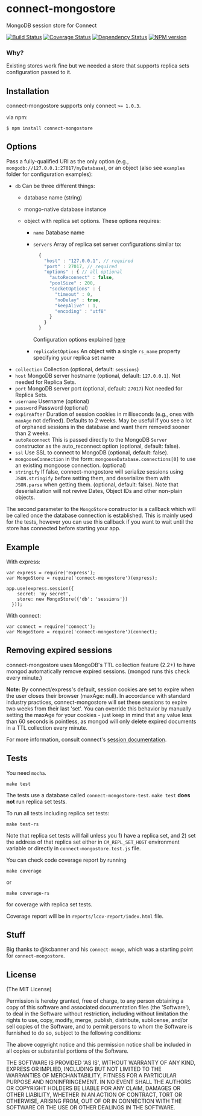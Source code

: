 # connect-mongostore

  MongoDB session store for Connect

  [![Build Status](https://secure.travis-ci.org/diversario/connect-mongostore.png?branch=master)](http://travis-ci.org/diversario/connect-mongostore)
  [![Coverage Status](https://coveralls.io/repos/diversario/connect-mongostore/badge.png?branch=master)](https://coveralls.io/r/diversario/connect-mongostore?branch=master)
  [![Dependency Status](https://gemnasium.com/diversario/connect-mongostore.png)](https://gemnasium.com/diversario/connect-mongostore)
  [![NPM version](https://badge.fury.io/js/connect-mongostore.png)](http://badge.fury.io/js/connect-mongostore)
  
### Why?
  
  Existing stores work fine but we needed a store that supports replica sets configuration passed to it.

## Installation

connect-mongostore supports only connect `>= 1.0.3`.

via npm:

    $ npm install connect-mongostore

## Options

  Pass a fully-qualified URI as the only option (e.g., `mongodb://127.0.0.1:27017/myDatabase`), or an object (also see `examples` folder for configuration examples):

  - `db` Can be three different things:
    - database name (string)
    - mongo-native database instance
    - object with replica set options. These options requires:
    
      + `name` Database name
      + `servers` Array of replica set server configurations similar to:

          ```javascript
            {
              "host" : "127.0.0.1", // required
              "port" : 27017, // required
              "options" : { // all optional
                "autoReconnect" : false,
                "poolSize" : 200,
                "socketOptions" : {
                  "timeout" : 0,
                  "noDelay" : true,
                  "keepAlive" : 1,
                  "encoding" : "utf8"
                }
              }
            }
          ```
          Configuration options explained [here](http://mongodb.github.io/node-mongodb-native/markdown-docs/database.html)
      + `replicaSetOptions` An object with a single `rs_name` property specifying your replica set name
  - `collection` Collection (optional, default: `sessions`) 
  - `host` MongoDB server hostname (optional, default: `127.0.0.1`). Not needed for Replica Sets.
  - `port` MongoDB server port (optional, default: `27017`) Not needed for Replica Sets.
  - `username` Username (optional)
  - `password` Password (optional)
  - `expireAfter` Duration of session cookies in milliseconds (e.g., ones with `maxAge` not defined). Defaults to 2 weeks.
    May be useful if you see a lot of orphaned sessions in the database and want them removed sooner than 2 weeks.
  - `autoReconnect` This is passed directly to the MongoDB `Server` constructor as the auto_reconnect
                     option (optional, default: false).
  - `ssl` Use SSL to connect to MongoDB (optional, default: false).
  - `mongooseConnection` in the form: `mongooseDatabase.connections[0]` to use an existing mongoose connection. (optional)
  - `stringify` If false, connect-mongostore will serialize sessions using `JSON.stringify` before
                setting them, and deserialize them with `JSON.parse` when getting them.
                (optional, default: false). Note that deserialization will not revive Dates, Object IDs and other non-plain objects.

The second parameter to the `MongoStore` constructor is a callback which will be called once the database connection is established.
This is mainly used for the tests, however you can use this callback if you want to wait until the store has connected before
starting your app.

## Example

With express:

    var express = require('express');
    var MongoStore = require('connect-mongostore')(express);

    app.use(express.session({
        secret: 'my secret',
        store: new MongoStore({'db': 'sessions'})
      }));

With connect:

    var connect = require('connect');
    var MongoStore = require('connect-mongostore')(connect);

## Removing expired sessions

  connect-mongostore uses MongoDB's TTL collection feature (2.2+) to
  have mongod automatically remove expired sessions. (mongod runs this
  check every minute.)

  **Note:** By connect/express's default, session cookies are set to 
  expire when the user closes their browser (maxAge: null). In accordance
  with standard industry practices, connect-mongostore will set these sessions
  to expire two weeks from their last 'set'. You can override this 
  behavior by manually setting the maxAge for your cookies - just keep in
  mind that any value less than 60 seconds is pointless, as mongod will
  only delete expired documents in a TTL collection every minute.

  For more information, consult connect's [session documentation](http://www.senchalabs.org/connect/session.html).

## Tests

You need `mocha`.

    make test

The tests use a database called `connect-mongostore-test`. `make test` **does not** run replica set tests.

To run all tests including replica set tests:

    make test-rs

Note that replica set tests will fail unless you 1) have a replica set, and 2) set the address of that replica set either in `CM_REPL_SET_HOST` environment variable or directly in `connect-mongostore.test.js` file.

You can check code coverage report by running

    make coverage
    
or
    
    make coverage-rs
        
for coverage with replica set tests.
    
Coverage report will be in `reports/lcov-report/index.html` file.


## Stuff

Big thanks to @kcbanner and his `connect-mongo`, which was a starting point for `connect-mongostore`.

## License 

(The MIT License)


Permission is hereby granted, free of charge, to any person obtaining
a copy of this software and associated documentation files (the
'Software'), to deal in the Software without restriction, including
without limitation the rights to use, copy, modify, merge, publish,
distribute, sublicense, and/or sell copies of the Software, and to
permit persons to whom the Software is furnished to do so, subject to
the following conditions:

The above copyright notice and this permission notice shall be
included in all copies or substantial portions of the Software.

THE SOFTWARE IS PROVIDED 'AS IS', WITHOUT WARRANTY OF ANY KIND,
EXPRESS OR IMPLIED, INCLUDING BUT NOT LIMITED TO THE WARRANTIES OF
MERCHANTABILITY, FITNESS FOR A PARTICULAR PURPOSE AND NONINFRINGEMENT.
IN NO EVENT SHALL THE AUTHORS OR COPYRIGHT HOLDERS BE LIABLE FOR ANY
CLAIM, DAMAGES OR OTHER LIABILITY, WHETHER IN AN ACTION OF CONTRACT,
TORT OR OTHERWISE, ARISING FROM, OUT OF OR IN CONNECTION WITH THE
SOFTWARE OR THE USE OR OTHER DEALINGS IN THE SOFTWARE.
